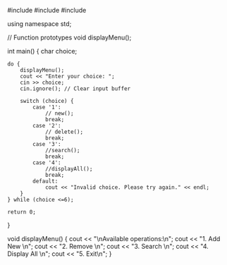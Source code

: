#include 
#include 
#include 

using namespace std;

// Function prototypes
void displayMenu();

int main() {
    char choice;

    do {
        displayMenu();
        cout << "Enter your choice: ";
        cin >> choice;
        cin.ignore(); // Clear input buffer

        switch (choice) {
            case '1':
                // new();
                break;
            case '2':
                // delete();
                break;
            case '3':
                //search();
                break;
            case '4':
                //displayAll();
                break;
            default:
                cout << "Invalid choice. Please try again." << endl;
        }
    } while (choice <=6);

    return 0;
}

void displayMenu() {
    cout << "\nAvailable operations:\n";
    cout << "1. Add New \n";
    cout << "2. Remove \n";
    cout << "3. Search \n";
    cout << "4. Display All \n";
    cout << "5. Exit\n";
}
